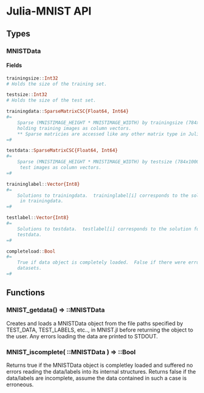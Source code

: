 Julia-MNIST API
==================


Types
-----

### MNISTData

#### Fields

```julia
trainingsize::Int32
# Holds the size of the training set.
```

```julia
testsize::Int32
# Holds the size of the test set.
```

```julia
trainingdata::SparseMatrixCSC{Float64, Int64}
#= 
	Sparse (MNISTIMAGE_HEIGHT * MNISTIMAGE_WIDTH) by trainingsize (784x60000 default) matrix 
	holding training images as column vectors.
	** Sparse matricies are accessed like any other matrix type in Julia.
=#
```

```julia
testdata::SparseMatrixCSC{Float64, Int64}
#= 
	Sparse (MNISTIMAGE_HEIGHT * MNISTIMAGE_WIDTH) by testsize (784x10000 default) matrix holding
	 test images as column vectors.
=#
```

```julia
traininglabel::Vector{Int8}
#= 
	Solutions to trainingdata.  traininglabel[i] corresponds to the solution for column vector i
	 in trainingdata.
=#
```

```julia
testlabel::Vector{Int8}
#= 
	Solutions to testdata.  testlabel[i] corresponds to the solution for column vector i in 
	testdata.
=#
```

```julia
completeload::Bool
#= 
	True if data object is completely loaded.  False if there were errors loading when loading 
	datasets.
=#
```



Functions
---------

### MNIST_getdata() => ::MNISTData

Creates and loads a MNISTData object from the file paths specified by TEST_DATA, TEST_LABELS, etc.., in MNIST.jl before returning the object to the user.  Any errors loading the data are printed to STDOUT.


### MNIST_iscomplete( ::MNISTData ) => ::Bool

Returns true if the MNISTData object is completley loaded and suffered no errors reading the data/labels into its internal structures.  Returns false if the data/labels are incomplete, assume the data contained in such a case is erroneous.




